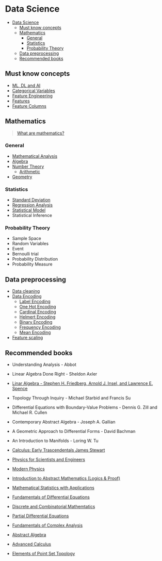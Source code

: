 # Data Science

* [Data Science](#data-science)
  * [Must know concepts](#must-know-concepts)
  * [Mathematics](#mathematics)
    * [General](#general)
    * [Statistics](#statistics)
    * [Probability Theory](#probability-theory)
  * [Data preprocessing](#data-preprocessing)
  * [Recommended books](#recommended-books)

## Must know concepts

* [ML, DL and AI](glossary/differences/README.md)
* [Categorical Variables](glossary/categorical-variables/README.md)
* [Feature Engineering](glossary/feature-engineering/README.md)
* [Features](glossary/features/README.md)
* [Feature Columns](glossary/feature-columns/README.md)

## Mathematics

> [What are mathematics?](./mathematics/README.md)

### General

* [Mathematical Analysis](mathematics/analysis/README.md)
* [Algebra](mathematics/algebra/README.md)
* [Number Theory](mathematics/number-theory/README.md)
  * [Arithmetic](mathematics/number-theory/arithmetic/README.md)
* [Geometry](mathematics/geometry/README.md)

### Statistics

* [Standard Deviation](statistics/standard-deviation/README.md)
* [Regression Analysis](statistics/regression/README.md)
* [Statistical Model](statistics/statistical-model/README.md)
* Statistical Inference

### Probability Theory

* Sample Space
* Random Variables
* Event
* Bernoulli trial
* Probability Distribution
* Probability Measure

## Data preprocessing

* [Data cleaning](preprocessing/data-cleaning/README.md)
* [Data Encoding](preprocessing/data-encoding/README.md)
  * [Label Encoding](preprocessing/data-encoding/label-encoding/README.md)
  * [One Hot Encoding](preprocessing/data-encoding/one-hot-encoding/README.md)
  * [Cardinal Encoding](preprocessing/data-encoding/cardinal-encoding/README.md)
  * [Helmert Encoding](preprocessing/data-encoding/helmert-encoding/README.md)
  * [Binary Encoding](preprocessing/data-encoding/binary-encoding/README.md)
  * [Frequency Encoding](preprocessing/data-encoding/frequency-encoding/README.md)
  * [Mean Encoding](preprocessing/data-encoding/mean-encoding/README.md)
* [Feature scaling](preprocessing/feature-scaling/README.md)

## Recommended books

* Understanding Analysis - Abbot
* Linear Algebra Done Right - Sheldon Axler
* [Linar Algebra - Stephen H. Friedberg, Arnold J. Insel, and Lawrence E. Spence](https://www.amazon.com/gp/product/B006RLNDNW/ref=as_li_tl?ie=UTF8&camp=1789&creative=9325&creativeASIN=B006RLNDNW&linkCode=as2&tag=themathsorc0e-20&linkId=686b251dc5346453a8f22f4d031a0295)
* Topology Through Inquiry - Michael Starbid and Francis Su
* Differential Equations with Boundary-Value Problems - Dennis G. Zill and Michael R. Cullen
* Contemporary Abstract Algebra - Joseph A. Gallian
* A Geometric Approach to Differential Forms - David Bachman
* An Introduction to Manifolds - Loring W. Tu

* [Calculus: Early Trascendentals  James Stewart](https://www.amazon.com/gp/product/1285741552/ref=as_li_tl?ie=UTF8&camp=1789&creative=9325&creativeASIN=1285741552&linkCode=as2&tag=themathsorc0e-20&linkId=eade20a26f754a24a315d2e150c747b8)
* [Physics for Scientists and Engineers](https://www.amazon.com/gp/product/1337553298/ref=as_li_tl?ie=UTF8&camp=1789&creative=9325&creativeASIN=1337553298&linkCode=as2&tag=themathsorc0e-20&linkId=6b4fc3fab5f4f91c66403f9d9b3e580a)
* [Modern Physics](https://www.amazon.com/gp/product/142925078X/ref=as_li_tl?ie=UTF8&camp=1789&creative=9325&creativeASIN=142925078X&linkCode=as2&tag=themathsorc0e-20&linkId=0d61327012fe9552a44cb962d8f0caaa)
* [Introduction to Abstract Mathematics (Logics & Proof)](https://www.amazon.com/gp/product/B01FIW62VK/ref=as_li_tl?ie=UTF8&camp=1789&creative=9325&creativeASIN=B01FIW62VK&linkCode=as2&tag=themathsorc0e-20&linkId=eab2effe94825451ee2109e9a755c4f4)
* [Mathematical Statistics with Applications](https://www.amazon.com/gp/product/0495110817/ref=as_li_tl?ie=UTF8&camp=1789&creative=9325&creativeASIN=0495110817&linkCode=as2&tag=themathsorc0e-20&linkId=9779ec37c934f87c363aa97b4042b95b)
* [Fundamentals of Differential Equations](https://www.amazon.com/gp/product/0321977106/ref=as_li_tl?ie=UTF8&camp=1789&creative=9325&creativeASIN=0321977106&linkCode=as2&tag=themathsorc0e-20&linkId=d78781465a901632389485e9eb52c05c)
* [Discrete and Combinatorial Mathemtatics](https://www.amazon.com/gp/product/0321385020/ref=as_li_tl?ie=UTF8&camp=1789&creative=9325&creativeASIN=0321385020&linkCode=as2&tag=themathsorc0e-20&linkId=5eafedf1d8eeea210c6d320052cb2688)
* [Partial Differential Equations](https://www.amazon.com/gp/product/0470054565/ref=as_li_tl?ie=UTF8&camp=1789&creative=9325&creativeASIN=0470054565&linkCode=as2&tag=themathsorc0e-20&linkId=9fb102c799f4de40dca8c7c31781329e)
* [Fundamentals of Complex Analysis](https://www.amazon.com/gp/product/0134689488/ref=as_li_tl?ie=UTF8&camp=1789&creative=9325&creativeASIN=0134689488&linkCode=as2&tag=themathsorc0e-20&linkId=6939fe3c661c94a33e80fa9f0b0e4558)
* [Abstract Algebra](https://www.amazon.com/gp/product/1577665368/ref=as_li_tl?ie=UTF8&camp=1789&creative=9325&creativeASIN=1577665368&linkCode=as2&tag=themathsorc0e-20&linkId=e6bb73ff5cc814d2867bcb4e982f4571)
* [Advanced Calculus](https://www.amazon.com/gp/product/0821847910/ref=as_li_tl?ie=UTF8&camp=1789&creative=9325&creativeASIN=0821847910&linkCode=as2&tag=themathsorc0e-20&linkId=2821c04a61f543c55198009cb57888b0)
* [Elements of Point Set Topology](https://www.amazon.com/gp/product/0132692414/ref=as_li_tl?ie=UTF8&camp=1789&creative=9325&creativeASIN=0132692414&linkCode=as2&tag=themathsorc0e-20&linkId=2d741ee5d787035c75bbe0b5dc32f403)
